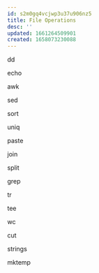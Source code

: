 ```yaml
---
id: s2m0gq4vcjwp3u37u906nz5
title: File Operations
desc: ''
updated: 1661264509901
created: 1658073230088
---
```


dd

echo

awk

sed

sort

uniq

paste

join

split

grep

tr

tee

wc

cut

strings

mktemp